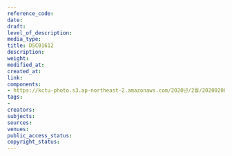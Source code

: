 ```yaml
---
reference_code: 
date: 
draft: 
level_of_description: 
media_type: 
title: DSC01612
description: 
weight: 
modified_at: 
created_at: 
link: 
components:
- https://kctu-photo.s3.ap-northeast-2.amazonaws.com/2020년/2월/20200208_문중원열사+진상규명·책임자+처벌+및+한국마사회+적폐청산을+위한+전국노동자대회/DSC01612.jpg
tags:
- 
creators: 
subjects: 
sources: 
venues: 
public_access_status: 
copyright_status: 
---
```

